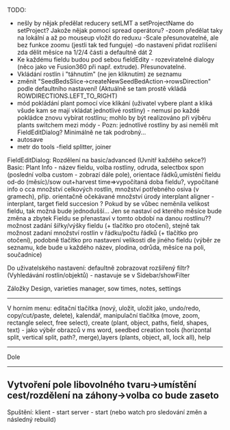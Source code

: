 TODO:
- nešly by nějak předělat reducery setLMT a setProjectName do setProject? Jakože nějak pomocí spread operátoru?
-zoom předělat taky na lokální a až po mouseup vložit do reduxu
-Scale přesunovatelné, ale bez funkce zoomu (jestli tak ted funguje)
-do nastavení přidat rozlišení zda dělit měsíce na 1/2/4 části a defaultně dát 2
- Ke každému fieldu budou pod sebou fieldEdity - rozevíratelné dialogy (něco jako ve Fusion360 při např. extrude). Přesunovatelné.
- Vkládání rostlin i "táhnutím" (ne jen kliknutím) ze seznamu
- změnit "SeedBedsSlice->createNewSeedBedAction->rowsDirection" podle defaultního nastavení! (Aktuálně se tam prostě vkládá ROWDIRECTIONS.LEFT_TO_RIGHT)
- mód pokládání plant pomocí více klikání (uživatel vybere plant a kliká všude kam se mají vkládat jednotlivé rostliny) - nemusí po každé pokládce znovu vybírat rostlinu; mohlo by být realizováno při výběru plants switchem mezi módy - Pozn: jednotlivé rostliny by asi neměli mít FieldEditDialog? Minimálně ne tak podrobný...
- autosave
- metr do tools
-field splitter, joiner


FieldEditDialog:
Rozdělení na basic/advanced (Uvnitř každého sekce?)
Basic:
Plant Info - název fieldu, volba rostliny, odruda, selectbox spon (poslední volba custom - zobrazí dále pole), orientace řádků,umístění fieldu od-do (měsíc)/sow out+harvest time=>vypočítaná doba fieldu?, vypočítané info o cca množství celkových rostlin, množství potřebného osiva (v gramech), příp. orientačně očekávané množství úrody 
interplant aligner - interplant, target field
succesion ? Pokud by se vůbec neměnila velikost fieldu, tak možná bude jednodušší... Jen se nastaví od kterého měsíce bude změna a zbytek Fieldu se přenastaví v tomto období na danou rostlinu??
možnost zadání šířky/výšky fieldu (+ tlačítko pro otočení), stejně tak možnost zadaní množství rostlin v řádku/počtu řádků (+ tlačítko pro otočení), podobně tlačítko pro nastavení velikosti dle jiného fieldu (výběr ze seznamu, kde bude u každého název, plodina, odrůda, měsíce na poli, součadnice)


Do uživatelského nastavení:
defaultně zobrazovat rozšířený filtr? (Vyhledávání rostlin/objektů) - nastavuje se v Sidebar/showFilter



Záložky
Design, varieties manager, sow times, notes, settings
_________________________
V horním menu:
editační tlačítka (nový, uložit, uložit jako, undo/redo, copy/cut/paste, delete), kalendář, manipulační tlačítka (move, zoom, rectangle select, free select), create (plant, object, paths, field, shapes, text) - jako výběr obrazců v ms word, seedbed creation tools (horizontal split, vertical split, path?, merge),layers (plants, object, all, lock all), help
_________________________
Dole


-----------------
Vytvoření pole libovolného tvaru->umístění cest/rozdělení na záhony->volba co bude zaseto
-----------

Spuštění:
klient - start
server - start (nebo watch pro sledování změn a následný rebuild)